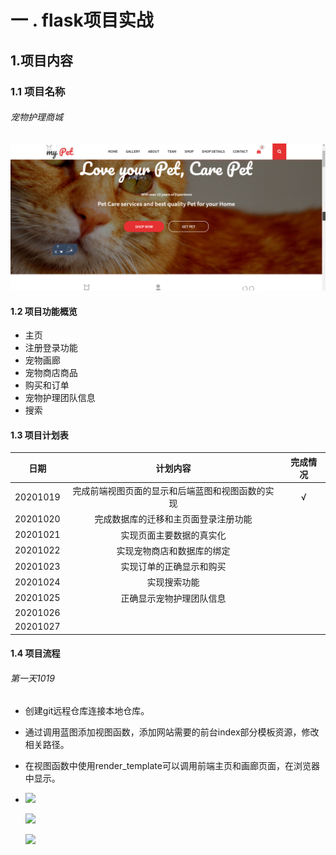 # 一 . flask项目实战

## 1.项目内容

### 1.1 项目名称

###### 宠物护理商城

![](效果图片\Snipaste_2020-10-19_10-04-53.png)



#### 1.2 项目功能概览

- 主页
- 注册登录功能
- 宠物画廊
- 宠物商店商品
- 购买和订单
- 宠物护理团队信息
- 搜索



#### 1.3 项目计划表

|   日期   |                     计划内容                     | 完成情况 |
| :------: | :----------------------------------------------: | :------: |
| 20201019 | 完成前端视图页面的显示和后端蓝图和视图函数的实现 |    √     |
| 20201020 |       完成数据库的迁移和主页面登录注册功能       |          |
| 20201021 |             实现页面主要数据的真实化             |          |
| 20201022 |            实现宠物商店和数据库的绑定            |          |
| 20201023 |             实现订单的正确显示和购买             |          |
| 20201024 |                   实现搜索功能                   |          |
| 20201025 |             正确显示宠物护理团队信息             |          |
| 20201026 |                                                  |          |
| 20201027 |                                                  |          |



#### 1.4 项目流程

###### 第一天1019

- 创建git远程仓库连接本地仓库。

- 通过调用蓝图添加视图函数，添加网站需要的前台index部分模板资源，修改相关路径。

- 在视图函数中使用render_template可以调用前端主页和画廊页面，在浏览器中显示。

- ![](C:\Users\24280\Desktop\flaskproject\效果图片\Snipaste_2020-10-20_08-44-04.png)

  

  ![](C:\Users\24280\Desktop\flaskproject\效果图片\Snipaste_2020-10-20_08-44-57.png)

    

  ![](C:\Users\24280\Desktop\flaskproject\效果图片\Snipaste_2020-10-20_08-45-09.png)